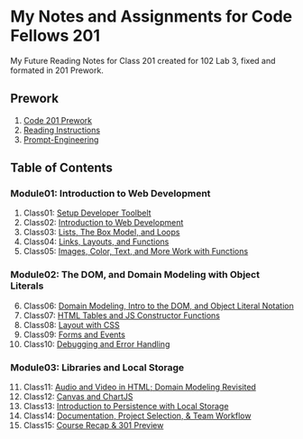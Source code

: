 # My Notes and Assignments for Code Fellows 201

My Future Reading Notes for Class 201 created for 102 Lab 3, fixed and formated in 201 Prework.

## Prework

1. [Code 201 Prework](https://codefellows.github.io/code-201-guide/curriculum/prework/)
2. [Reading Instructions](ReadingInstructions.md)
3. [Prompt-Engineering](prompt-engineering.md)

## Table of Contents

### Module01: Introduction to Web Development

1. Class01: [Setup Developer Toolbelt](Class01.md)
2. Class02: [Introduction to Web Development](Class02.md)
3. Class03: [Lists, The Box Model, and Loops](Class03.md)
4. Class04: [Links, Layouts, and Functions](Class04.md)
5. Class05: [Images, Color, Text, and More Work with Functions](Class05.md)

### Module02: The DOM, and Domain Modeling with Object Literals

6. Class06: [Domain Modeling, Intro to the DOM, and Object Literal Notation](Class06.md)
7. Class07: [HTML Tables and JS Constructor Functions](Class07.md)
8. Class08: [Layout with CSS](Class08.md)
9. Class09: [Forms and Events](Class09.md)
10. Class10: [Debugging and Error Handling](Class10.md)

### Module03: Libraries and Local Storage

11. Class11: [Audio and Video in HTML; Domain Modeling Revisited](Class11.md)
12. Class12: [Canvas and ChartJS](Class12.md)
13. Class13: [Introduction to Persistence with Local Storage](Class13.md)
14. Class14: [Documentation, Project Selection, & Team Workflow](Class14.md)
15. Class15: [Course Recap & 301 Preview](Class15.md)
